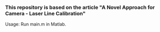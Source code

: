 ### This repository is based on the article "A Novel Approach for Camera - Laser Line Calibration"
Usage: Run main.m in Matlab.
